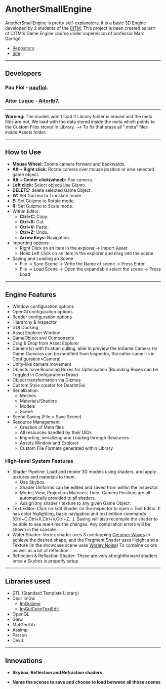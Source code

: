 # AnotherSmallEngine
AnotherSmallEngine is pretty self-explanatory, it is a basic 3D Engine developed by 2 students of the [CITM](<https://www.citm.upc.edu/>).
This project is been created as part of CITM's Game Engine course under supervision of professor Marc Garrigó.
* [Repository](https://github.com/paufiol/AnotherSmallEngine)
* [Site](https://paufiol.github.io/AnotherSmallEngine/)

****
## Developers
### Pau Fiol - [paufiol](<https://github.com/paufiol>).
### Aitor Luque - [Aitorlb7](<https://github.com/Aitorlb7>).

****

**Warning:** The models won't load if Library folder is erased and the meta files are not, We load with the data stored inside the meta which points to the Custom Files stored in Library. --> To fix that erase all ".meta" files inside Assets folder.
 
****
## How to Use
* **Mouse Wheel:** Zooms camera forward and backwards.
* **Alt + Right click:** Rotate camera over mouse position or else selected game object.
* **Alt + Center click(wheel):** Pan camera.
* **Left click:** Select object/Use Gizmo.
* **DELETE:** delete selected Game Object.
* **W:** Set Guizmo to Translate mode.
* **E:** Set Guizmo to Rotate mode.
* **R:** Set Guizmo to Scale mode.
* Within Editor:
  * **Ctrl+C:** Copy.
  * **Ctrl+X:** Cut.
  * **Ctrl+V:** Paste.
  * **Ctrl+Z:** Undo.
  * **Arrow Keys:** Navigation.
* Importing options:
  * Right Click on an item in the explorer -> Import Asset
  * Hoild Left Click on an item in the explorer and drag into the scene.
* Saving and Loading an Scene
  * File -> Save Scene -> Write the Name of scene -> Press Enter
  * File -> Load Scene -> Open the expandable select the scene -> Press Load

****

## Engine Features
* Window configuration options
* OpenGl configuration options
* Render configuration options
* Hierarchy & Inspector
* GUI Docking
* Asset Explorer Window
* GameObject and Components
* Drag & Drop from Asset Explorer
* Camera(s) with frustum culling, able to preview the InGame Camera (In Game Cameras can be modified from Inspector, the editor camer is in Configuration>Camera)
* Unity-like camera movement
* Objects have Bounding Boxes for Optimisation (Bounding Boxes can be Toggled in Configuration>Draw)
* Object transformation via Gizmos
* Custom Style creator for DearImGui
* Serialization:
   * Meshes
   * Materials/Shaders
   * Models
   * Scene
* Scene Saving (File > Save Scene)
* Resource Management
   * Creation of Meta files
   * All resources handled by their UIDs
   * Importing, serializing and Loading through Resources
   * Assets Window and Explorer
   * Custom File Formats generated within Library
   
### High-level System Features
* Shader Pipeline: Load and render 3D models using shaders, and apply textures and materials to them.
  * Use Skybox.
  * Shader Uniforms can be edited and saved from within the inspector.
  * Model, View, Projection Matrices; Time; Camera Position; are all automatically provided to all shaders. 
  * Assign any shader / texture to any given Game Object.
* Text Editor: Click on Edit Shader on the inspector to open a Text Editor. It has color higlighting, basic navigation and text edition commands (Ctrl+C,Ctrl+X,Ctrl+V,Ctrl+Z...). Saving will also recompile the shader to be able to see real-time the changes. Any compilation errors will be shown in the console.
* Water Shader: Vertex shader uses 3 overlapping [Gerstner Waves](https://en.wikipedia.org/wiki/Trochoidal_wave) to achieve the desired shape, and the Fragment Shader uses Height and a Texture (in the showcase scene uses [Worley Noise](https://en.wikipedia.org/wiki/Worley_noise)) To combine colors as well as a bit of reflection.
* Reflection & Reflaction Shader: These are very straightforward shaders once a Skybox is properly setup.


****
## Libraries used
* STL (Standard Template Library)
* Dear ImGui
    * [ImGuizmo](https://github.com/CedricGuillemet/ImGuizmo)
    * [ImGuiColorTextEdit](https://github.com/BalazsJako/ImGuiColorTextEdit)
* OpenGL 
* Glew 
* MatGeoLib
* Assimp
* Parson
* DevIL

****
## Innovations

* **Skybox, Reflection and Refraction shaders** 

* **Name the scenes to save and choose to load between all those scenes**
